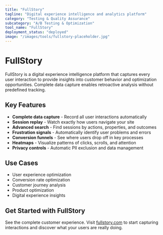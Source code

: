 ```yaml
---
title: "FullStory"
tagline: "Digital experience intelligence and analytics platform"
category: "Testing & Quality Assurance"
subcategory: "A/B Testing & Optimization"
tool_name: "FullStory"
deployment_status: "deployed"
image: "/images/tools/fullstory-placeholder.jpg"
---
```


# FullStory

FullStory is a digital experience intelligence platform that captures every user interaction to provide insights into customer behavior and optimization opportunities. Complete data capture enables retroactive analysis without predefined tracking.

## Key Features

- **Complete data capture** - Record all user interactions automatically
- **Session replay** - Watch exactly how users navigate your site
- **Advanced search** - Find sessions by actions, properties, and outcomes
- **Frustration signals** - Automatically identify user problems and errors
- **Conversion funnels** - See where users drop off in key processes
- **Heatmaps** - Visualize patterns of clicks, scrolls, and attention
- **Privacy controls** - Automatic PII exclusion and data management

## Use Cases

- User experience optimization
- Conversion rate optimization
- Customer journey analysis
- Product optimization
- Digital experience insights

## Get Started with FullStory

See the complete customer experience. Visit [fullstory.com](https://www.fullstory.com) to start capturing interactions and discover what your users are really doing.
